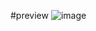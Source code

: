 #preview 
![image](https://github.com/user-attachments/assets/867b33e2-17b0-4179-a0e1-9ef893d338ed)
